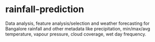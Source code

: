 # rainfall-prediction
Data analysis, feature analysis/selection and weather forecasting for Bangalore rainfall and other metadata like precipitation, min/max/avg temperature, vapour pressure, cloud coverage, wet day frequency.
